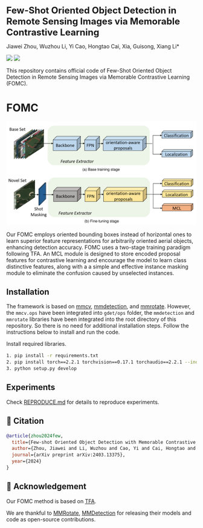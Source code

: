 
<font size='5'>**Few-Shot Oriented Object Detection in Remote Sensing Images via Memorable Contrastive Learning**</font>

Jiawei Zhou, Wuzhou Li, Yi Cao, Hongtao Cai, Xia, Guisong, Xiang Li*

<a href='https://github.com/BriFuture/fomc'><img src='https://img.shields.io/badge/Project-Page-Green'></a> <a href='https://arxiv.org/abs/2403.13375'><img src='https://img.shields.io/badge/Paper-Arxiv-red'></a>


This repository contains official code of Few-Shot Oriented Object Detection in Remote Sensing Images via Memorable Contrastive Learning (FOMC). 

# FOMC
<center>
    <img src="fig_overview.png" alt="The overall architecture of our proposed FOMC model.">
</center>

Our FOMC employs oriented bounding boxes instead of horizontal ones to learn superior feature representations for arbitrarily oriented aerial objects, enhancing detection accuracy. FOMC uses a two-stage training paradigm following TFA. An MCL module is designed to store encoded proposal features for contrastive learning and encourage the model to learn class distinctive features, along with a a simple and effective instance masking module to eliminate the confusion caused by unselected instances. 

## Installation

The framework is based on [mmcv](https://github.com/open-mmlab/mmcv), [mmdetection](https://github.com/open-mmlab/mmdetection), and [mmrotate](https://github.com/open-mmlab/mmrotate). However, the `mmcv.ops` have been integrated into `gdet/ops` folder, the `mmdetection` and `mmrotate` libraries have been integrated into the root directory of this repository. So there is no need for additional installation steps. Follow the instructions below to install and run the code.

Install required libraries.

```bash
1. pip install -r requirements.txt
2. pip install torch==2.2.1 torchvision==0.17.1 torchaudio==2.2.1 --index-url https://download.pytorch.org/whl/cu121
3. python setup.py develop
```

## Experiments
Check [REPRODUCE.md](REPRODUCE.md) for details to reproduce experiments.


## 📜 Citation

```bibtex
@article{zhou2024few,
  title={Few-shot Oriented Object Detection with Memorable Contrastive Learning in Remote Sensing Images},
  author={Zhou, Jiawei and Li, Wuzhou and Cao, Yi and Cai, Hongtao and Xia, Guisong and Li, Xiang},
  journal={arXiv preprint arXiv:2403.13375},
  year={2024}
}
```

## 🙏 Acknowledgement
Our FOMC method is based on [TFA](https://arxiv.org/abs/2003.06957).

We are thankful to [MMRotate](https://github.com/open-mmlab/mmrotate), [MMDetection](https://github.com/open-mmlab/mmdetection) for releasing their models and code as open-source contributions.
